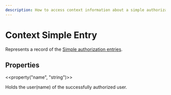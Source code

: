```yaml
---
description: How to access context information about a simple authorization entry within Bifröst.
---
```


# Context Simple Entry

Represents a record of the [Simple authorization entries](../authorization/simple.md#property-entries).

## Properties

<<property("name", "string")>>

Holds the user(name) of the successfully authorized user.
